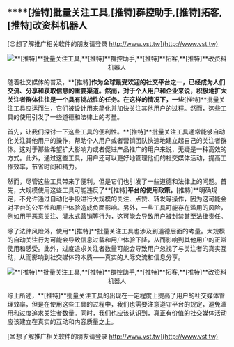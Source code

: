 ## ****[推特]**批量关注工具,**[推特]**群控助手,**[推特]**拓客,**[推特]**改资料机器人**

[😍想了解推广相关软件的朋友请登录 http://www.vst.tw](http://www.vst.tw)

 <center><img src="https://vst.tw/MP4/tuiguang/png/7.png" alt="**[推特]**批量关注工具,**[推特]**群控助手,**[推特]**拓客,**[推特]**改资料机器人"></center>

随着社交媒体的普及，**[推特]**作为全球最受欢迎的社交平台之一，已经成为人们交流、分享和获取信息的重要渠道。然而，对于个人用户和企业来说，积极地扩大关注者群体往往是一个具有挑战性的任务。在这样的情况下，一些**[推特]**批量关注工具应运而生，它们被设计用来简化并加快关注其他用户的过程。然而，这些工具的使用引发了一些道德和法律上的考量。

首先，让我们探讨一下这些工具的便利性。**[推特]**批量关注工具通常能够自动化关注其他用户的操作，帮助个人用户或者营销团队快速地建立起自己的关注者群体。这对于那些希望扩大影响力或者促进产品推广的用户来说，无疑是一种高效的方式。此外，通过这些工具，用户还可以更好地管理他们的社交媒体活动，提高工作效率，节省时间和精力。

然而，尽管这些工具带来了便利，但是它们也引发了一些道德和法律上的问题。首先，大规模使用这些工具可能违反了**[推特]**平台的使用政策。**[推特]**明确规定，不允许通过自动化手段进行大规模的关注、点赞、转发等操作，因为这可能会对平台的公平性和用户体验造成负面影响。另外，一些工具可能存在滥用的风险，例如用于恶意关注、灌水式营销等行为，这可能会导致用户被封禁甚至法律责任。

除了法律风险外，使用**[推特]**批量关注工具也涉及到道德层面的考量。大规模的自动关注行为可能会导致信息过载和用户体验下降，从而影响到其他用户的正常使用和感受。此外，过度追求关注者数量可能会导致用户忽视了与关注者的真实互动，从而影响到社交媒体的本质——真实的人际交流和信息分享。

 <center><img src="https://vst.tw/MP4/tuiguang/png/7.png" alt="**[推特]**批量关注工具,**[推特]**群控助手,**[推特]**拓客,**[推特]**改资料机器人"></center>

综上所述，**[推特]**批量关注工具的出现在一定程度上提高了用户的社交媒体管理效率，但是在使用这些工具的过程中，我们也需要注意遵守平台的规定，避免滥用和过度追求关注者数量。同时，我们也应该认识到，真正有价值的社交媒体活动应该建立在真实的互动和内容质量之上。

[😍想了解推广相关软件的朋友请登录 http://www.vst.tw](http://www.vst.tw)



